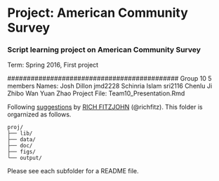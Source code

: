 # Project: American Community Survey
### Script learning project on American Community Survey
Term: Spring 2016, First project

############################################
Group 10
5 members
Names: Josh Dillon jmd2228
Schinria Islam sri2116
Chenlu Ji
Zhibo Wan
Yuan Zhao
Project File: Team10_Presentation.Rmd



Following [suggestions](http://nicercode.github.io/blog/2013-04-05-projects/) by [RICH FITZJOHN](http://nicercode.github.io/about/#Team) (@richfitz). This folder is orgarnized as follows.

```
proj/
├── lib/
├── data/
├── doc/
├── figs/
└── output/
```

Please see each subfolder for a README file.

